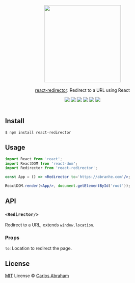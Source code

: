 <p align="center">
	<br>
	<a href="https://npmjs.com/package/react-redirector"><img src="https://cdn.abranhe.com/projects/react-redirector/logo.svg" width="250"></a>
	<br>
    <br>
	<a href="https://npmjs.com/react-redirector">react-redirector</a>: Redirect to a URL using React
	<br>
</p>

<p align="center">
	<a href="https://travis-ci.org/abranhe/react-redirector"><img src="https://img.shields.io/travis/abranhe/react-redirector.svg?logo=travis" /></a>
	<a href="https://github.com/abranhe"><img src="https://abranhe.com/badge.svg"></a>
	<a href="https://cash.me/$abranhe"><img src="https://cdn.abranhe.com/badges/cash-me.svg"></a>
	<a href="https://patreon.com/abranhe"><img src="https://cdn.abranhe.com/badges/patreon.svg" /></a>
	<a href="https://github.com/abranhe/react-redirector/blob/master/license"><img src="https://img.shields.io/github/license/abranhe/react-redirector.svg" /></a>
  <a href="https://npmjs.com/package/react-redirector"><img src="https://img.shields.io/npm/v/react-redirector.svg"></a>
  <br>
  <br>
</p>


## Install

```
$ npm install react-redirector
```

## Usage

```jsx
import React from 'react';
import ReactDOM from 'react-dom';
import Redirector from 'react-redirector';

const App = () => <Redirector to='https://abranhe.com'/>;

ReactDOM.render(<App/>, document.getElementById('root'));
```

## API

### `<Redirector/>` 

Redirect to a URL, extends `window.location`.

### Props

`to`: Location to redirect the page.

## License

[MIT][license] License © [Carlos Abraham][abranhe]

<!-------------------- Links ------------------------>
[abranhe]: https://github.com/abranhe
[license]: https://github.com/abranhe/react-redirector/blob/master/license